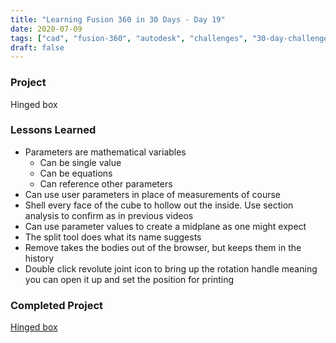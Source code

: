 ```yaml
---
title: "Learning Fusion 360 in 30 Days - Day 19"
date: 2020-07-09
tags: ["cad", "fusion-360", "autodesk", "challenges", "30-day-challenge", "fusion-360-in-30"]
draft: false
---
```

### Project
Hinged box

### Lessons Learned
- Parameters are mathematical variables
    - Can be single value
    - Can be equations
    - Can reference other parameters
- Can use user parameters in place of measurements of course
- Shell every face of the cube to hollow out the inside. Use section analysis to confirm as in previous videos
- Can use parameter values to create a midplane as one might expect
- The split tool does what its name suggests
- Remove takes the bodies out of the browser, but keeps them in the history
- Double click revolute joint icon to bring up the rotation handle meaning you can open it up and set the position for printing

### Completed Project
[Hinged box](https://a360.co/2ZBOCzm)
